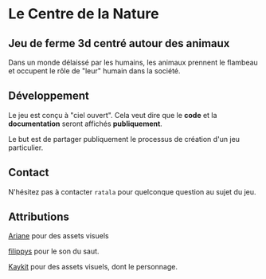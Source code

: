 # Le Centre de la Nature

## Jeu de ferme 3d centré autour des animaux

Dans un monde délaissé par les humains, les animaux prennent le flambeau et occupent le rôle de "leur" humain dans la société.

## Développement

Le jeu est conçu à "ciel ouvert". Cela veut dire que le **code** et la **documentation** seront affichés **publiquement**.

Le but est de partager publiquement le processus de création d'un jeu particulier.

## Contact

N'hésitez pas à contacter `ratala` pour quelconque question au sujet du jeu.

## Attributions

[Ariane](https://www.artstation.com/arianetrudel) pour des assets visuels

[filippys](https://freesound.org/people/filippys/) pour le son du saut.

[Kaykit](https://kaylousberg.itch.io/) pour des assets visuels, dont le personnage.
